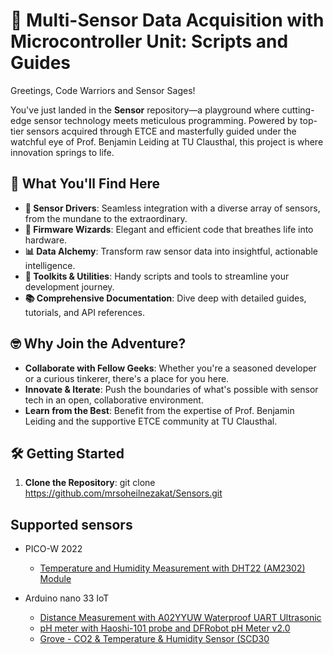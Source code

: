 # 🚀 Multi-Sensor Data Acquisition with Microcontroller Unit: Scripts and Guides

Greetings, Code Warriors and Sensor Sages!

You've just landed in the **Sensor** repository—a playground where cutting-edge sensor technology meets meticulous programming. Powered by top-tier sensors acquired through ETCE and masterfully guided under the watchful eye of Prof. Benjamin Leiding at TU Clausthal, this project is where innovation springs to life.

## 🌟 What You'll Find Here

- **📡 Sensor Drivers**: Seamless integration with a diverse array of sensors, from the mundane to the extraordinary.
- **🧬 Firmware Wizards**: Elegant and efficient code that breathes life into hardware.
- **📊 Data Alchemy**: Transform raw sensor data into insightful, actionable intelligence.
- **🔧 Toolkits & Utilities**: Handy scripts and tools to streamline your development journey.
- **📚 Comprehensive Documentation**: Dive deep with detailed guides, tutorials, and API references.

## 🤓 Why Join the Adventure?

- **Collaborate with Fellow Geeks**: Whether you're a seasoned developer or a curious tinkerer, there's a place for you here.
- **Innovate & Iterate**: Push the boundaries of what's possible with sensor tech in an open, collaborative environment.
- **Learn from the Best**: Benefit from the expertise of Prof. Benjamin Leiding and the supportive ETCE community at TU Clausthal.

## 🛠️ Getting Started

1. **Clone the Repository**:
   git clone https://github.com/mrsoheilnezakat/Sensors.git

## Supported sensors

- PICO-W 2022
  - [Temperature and Humidity Measurement with DHT22 (AM2302) Module](https://github.com/mrsoheilnezakat/Sensors/tree/main_branch/DHT22%20(AM2302)%20Module)


- Arduino nano 33 IoT
  - [Distance Measurement with A02YYUW Waterproof UART Ultrasonic](https://github.com/mrsoheilnezakat/Sensors/tree/main_branch/A02YYUW%20Waterproof%20UART)
  - [pH meter with Haoshi-101 probe and DFRobot pH Meter v2.0](https://github.com/mrsoheilnezakat/Sensors/tree/main_branch/HAOSHI-101%20ph%20Probe)
  - [Grove - CO2 & Temperature & Humidity Sensor (SCD30](https://github.com/mrsoheilnezakat/Sensors/tree/main_branch/Grove%20-%20CO2%20&%20Temperature%20&%20Humidity%20Sensor%20(SCD30))
